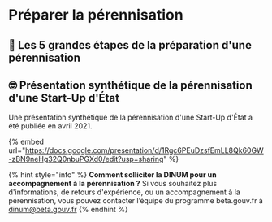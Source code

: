 # Préparer la pérennisation

## 🚀 Les 5 grandes étapes de la préparation d'une pérennisation <a href="#les-5-grandes-etapes-de-la-preparation-dune-perennisation" id="les-5-grandes-etapes-de-la-preparation-dune-perennisation"></a>



## 🤓 Présentation synthétique de la pérennisation d'une Start-Up d'État <a href="#presentation-synthetique-de-la-perennisation-dune-start-up-detat" id="presentation-synthetique-de-la-perennisation-dune-start-up-detat"></a>

Une présentation synthétique de la pérennisation d'une Start-Up d'État a été publiée en avril 2021.

{% embed url="https://docs.google.com/presentation/d/1Rgc6PEuDzsfEmLL8Qk60GW-zBN9neHg32Q0nbuPGXd0/edit?usp=sharing" %}

{% hint style="info" %}
**Comment solliciter la DINUM pour un accompagnement à la pérennisation ?** Si vous souhaitez plus d'informations, de retours d'expérience, ou un accompagnement à la pérennisation, vous pouvez contacter l’équipe du programme beta.gouv.fr à dinum@beta.gouv.fr
{% endhint %}

